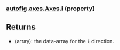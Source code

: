 ### [autofig](autofig.md).[axes](autofig.axes.md).[Axes](autofig.axes.Axes.md).i (property)




Returns
---------
* (array): the data-array for the `i` direction.

